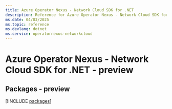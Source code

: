 ```yaml
---
title: Azure Operator Nexus - Network Cloud SDK for .NET
description: Reference for Azure Operator Nexus - Network Cloud SDK for .NET
ms.date: 04/03/2025
ms.topic: reference
ms.devlang: dotnet
ms.service: operatornexus-networkcloud
---
```

# Azure Operator Nexus - Network Cloud SDK for .NET - preview
## Packages - preview
[!INCLUDE [packages](operator-nexus---network-cloud-index.md)]